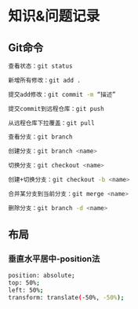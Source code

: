 # 知识&问题记录

## Git命令

```bash
查看状态：git status

新增所有修改：git add .

提交add修改：git commit -m “描述”

提交commit到远程仓库：git push

从远程仓库下拉覆盖：git pull

查看分支：git branch

创建分支：git branch <name>

切换分支：git checkout <name>

创建+切换分支：git checkout -b <name>

合并某分支到当前分支：git merge <name>

删除分支：git branch -d <name>
```


## 布局

### 垂直水平居中-position法

```bash
position: absolute;
top: 50%;
left: 50%;
transform: translate(-50%, -50%);
```
